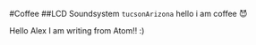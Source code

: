 #Coffee
##LCD Soundsystem
`tucsonArizona`
hello i am coffee :smiling_imp:

Hello Alex I am writing from Atom!! :) 
